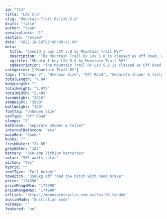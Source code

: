 ```yaml
---
id: "754"
title: "LXV 5.8"
slug: "Mountain-Trail-RV-LXV-5-8"
draft: "false"
author: "Sean"
seealsolinks: "1"
section: "review"
date: "2022-10-10T22:00:09+11:00"
meta:
  title: "Should I buy LXV 5.8 by Mountain Trail RV?"
  description: "The Mountain Trail RV LXV 5.8 is classed as Off Road, and sleeps 2 people. It is Australian made and comes in at Unknown Size. It generally has Separate shower & toilet."
  ogtitle: "Should I buy LXV 5.8 by Mountain Trail RV?"
  ogdescription: "The Mountain Trail RV LXV 5.8 is classed as Off Road, and sleeps 2 people. It is Australian made and comes in at Unknown Size. It generally has Separate shower & toilet."
categories: ["Mountain Trail RV"]
tags: ["Sleeps 2", "Unknown Size", "Off Road", "Separate shower & toilet", "Full height", "Over 100k"]
totalLength: "7.84"
bodyLength: ""
totalHeight: "2.975"
totalWidth: "2.495"
tareWeight: "2610"
atmWeight: "3500"
ballWeight: "180"
footTag: "Unknown Size"
vanType: "Off Road"
sleeps: "2"
bathroom: "Separate shower & toilet"
internalBathroom: "Yes"
mainBed: "Queen"
bunks: ""
freshWater: "2x 85"
greyWater: "125"
battery: "360-amp lithium batteries"
solar: "555 watts solar"
airCon: "Yes"
hybrid: ""
roofType: "Full height"
towHitch: "3500kg off road tow hitch with hand brake"
price: "174990"
priceRangeMin: "174990"
priceRangeMax: "174990"
urlLink: "https://mountaintrailrv.com.au/lxv-58-tandem"
aussieMade: "Australian made"
noImage: ""
featured: "no"
---
```

